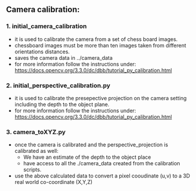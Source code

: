 ## Camera calibration:

### 1. initial_camera_calibration
- it is used to calibrate the camera from a set of chess board images.
- chessboard images must be more than ten images taken from different orientations distances.
- saves the camera data in ../camera_data
- for more information follow the instructions under: https://docs.opencv.org/3.3.0/dc/dbb/tutorial_py_calibration.html

### 2. initial_perspective_calibration.py
- it is used to calibrate the presepective projection on the camera setting including the depth to the object plane.
- for more information follow the instructions under: https://docs.opencv.org/3.3.0/dc/dbb/tutorial_py_calibration.html

### 3. camera_toXYZ.py
- once the camera is calibrated and the perspective_projection is calibrated as well:
  - We have an estimate of the depth to the object place
  - have access to all the ./camera_data created from the calibration scripts.
- use the above calculated data to convert a pixel cooudinate (u,v) to a 3D real world co-coordinate (X,Y,Z)